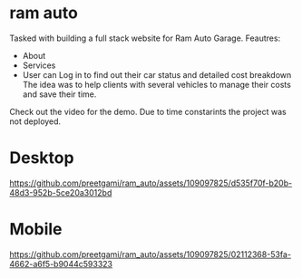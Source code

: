 # ram auto

Tasked with building a full stack website for Ram Auto Garage.
Feautres:
- About
- Services
- User can Log in to find out their car status and detailed cost breakdown
  The idea was to help clients with several vehicles to manage their costs and save their time.


Check out the video for the demo.
Due to time constarints the project was not deployed.
# Desktop
https://github.com/preetgami/ram_auto/assets/109097825/d535f70f-b20b-48d3-952b-5ce20a3012bd

# Mobile


https://github.com/preetgami/ram_auto/assets/109097825/02112368-53fa-4662-a6f5-b9044c593323

